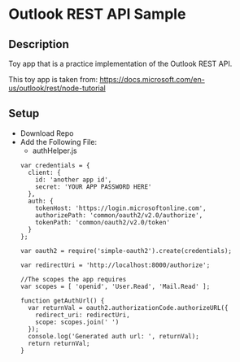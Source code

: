# Outlook REST API Sample

## Description
Toy app that is a practice implementation of the Outlook REST API.

This toy app is taken from:
https://docs.microsoft.com/en-us/outlook/rest/node-tutorial

## Setup
* Download Repo
* Add the Following File:
  - authHelper.js
  ```
  var credentials = {
    client: {
      id: 'another app id',
      secret: 'YOUR APP PASSWORD HERE'
    },
    auth: {
      tokenHost: 'https://login.microsoftonline.com',
      authorizePath: 'common/oauth2/v2.0/authorize',
      tokenPath: 'common/oauth2/v2.0/token'
    }
  };

  var oauth2 = require('simple-oauth2').create(credentials);

  var redirectUri = 'http://localhost:8000/authorize';

  //The scopes the app requires
  var scopes = [ 'openid', 'User.Read', 'Mail.Read' ];

  function getAuthUrl() {
    var returnVal = oauth2.authorizationCode.authorizeURL({
      redirect_uri: redirectUri,
      scope: scopes.join(' ')
    });
    console.log('Generated auth url: ', returnVal);
    return returnVal;
  }
  ```
  
